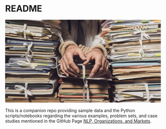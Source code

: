 # README

![](images/papers.jpeg)

This is a companion repo providing sample data and the Python scripts/notebooks
regarding the various examples, problem sets, and case studies mentioned in the
GitHub Page [NLP, Organizations, and
Markets](https://simonesantoni.github.io/NLP-orgs-markets/). 